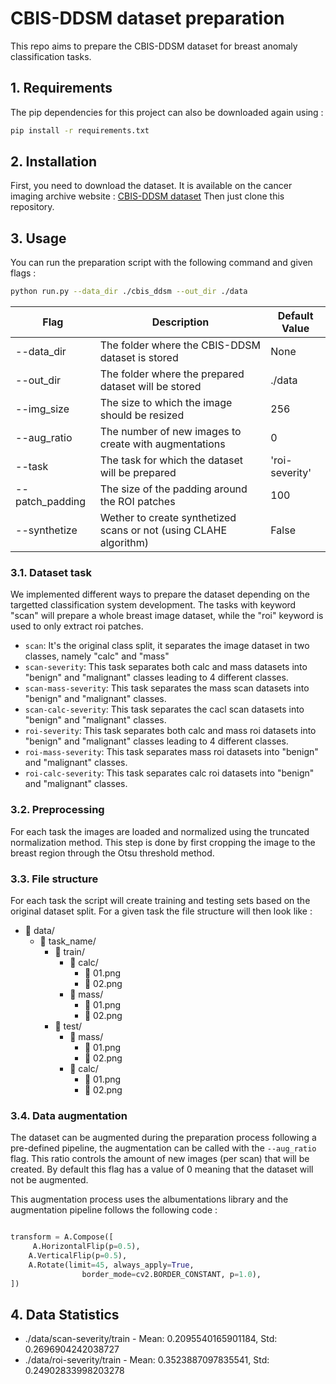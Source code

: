 # CBIS-DDSM dataset preparation

This repo aims to prepare the CBIS-DDSM dataset for breast anomaly classification tasks.

## 1. Requirements

The pip dependencies for this project can also be downloaded again using :

```bash
pip install -r requirements.txt
```

## 2. Installation

First, you need to download the dataset. It is available on the cancer imaging archive website : [CBIS-DDSM dataset](https://www.cancerimagingarchive.net/collection/cbis-ddsm/)
Then just clone this repository.

## 3. Usage

You can run the preparation script with the following command and given flags : 

```bash
python run.py --data_dir ./cbis_ddsm --out_dir ./data
```

| Flag                  | Description                                                                                                       | Default Value   |
|-----------------------|-------------------------------------------------------------------------------------------------------------------|-----------------|
| --data_dir            | The folder where the CBIS-DDSM dataset is stored                                                                  | None            |
| --out_dir             | The folder where the prepared dataset will be stored                                                              | ./data          |
| --img_size            | The size to which the image should be resized                                                                     | 256             |
| --aug_ratio           | The number of new images to create with augmentations                                                             | 0               |
| --task                | The task for which the dataset will be prepared                                                                   | 'roi-severity'  |
| --patch_padding       | The size of the padding around the ROI patches                                                                    | 100             |
| --synthetize          | Wether to create synthetized scans or not (using CLAHE algorithm)                                                 | False           |

### 3.1. Dataset task

We implemented different ways to prepare the dataset depending on the targetted classification system development. The tasks with keyword "scan" will prepare a whole breast image dataset, while the "roi" keyword is used to only extract roi patches.

- ```scan```: It's the original class split, it separates the image dataset in two classes, namely "calc" and "mass"
- ```scan-severity```: This task separates both calc and mass datasets into "benign" and "malignant" classes leading to 4 different classes.
- ```scan-mass-severity```: This task separates the mass scan datasets into "benign" and "malignant" classes.
- ```scan-calc-severity```: This task separates the cacl scan datasets into "benign" and "malignant" classes.
- ```roi-severity```: This task separates both calc and mass roi datasets into "benign" and "malignant" classes leading to 4 different classes.
- ```roi-mass-severity```: This task separates mass roi datasets into "benign" and "malignant" classes.
- ```roi-calc-severity```: This task separates calc roi datasets into "benign" and "malignant" classes.

### 3.2. Preprocessing

For each task the images are loaded and normalized using the truncated normalization method.
This step is done by first cropping the image to the breast region through the Otsu threshold method.

### 3.3. File structure

For each task the script will create training and testing sets based on the original dataset split. For a given task the file structure will then look like :

- 📂 data/
    - 📂 task_name/
        - 📂 train/
            - 📂 calc/
                - 📄 01.png
                - 📄 02.png
            - 📂 mass/
                - 📄 01.png
                - 📄 02.png
        - 📂 test/
            - 📂 mass/
                - 📄 01.png
                - 📄 02.png
            - 📂 calc/
                - 📄 01.png
                - 📄 02.png


### 3.4. Data augmentation

The dataset can be augmented during the preparation process following a pre-defined pipeline, the augmentation can be called with the ```--aug_ratio``` flag.
This ratio controls the amount of new images (per scan) that will be created. By default this flag has a value of 0 meaning that the dataset will not be augmented.

This augmentation process uses the albumentations library and the augmentation pipeline follows the following code : 

```python

transform = A.Compose([
     A.HorizontalFlip(p=0.5),
    A.VerticalFlip(p=0.5),
    A.Rotate(limit=45, always_apply=True,
                border_mode=cv2.BORDER_CONSTANT, p=1.0),
])

```

## 4. Data Statistics

- ./data/scan-severity/train - Mean: 0.2095540165901184, Std: 0.2696904242038727
- ./data/roi-severity/train - Mean: 0.3523887097835541, Std: 0.24902833998203278